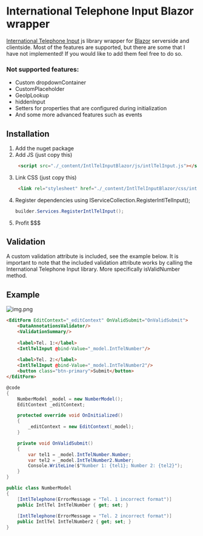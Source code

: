 # International Telephone Input Blazor wrapper
[International Telephone Input](https://github.com/jackocnr/intl-tel-input) js library wrapper for [Blazor](https://dotnet.microsoft.com/apps/aspnet/web-apps/blazor) serverside and clientside. Most of the features are supported, but there are some that I have not implemented! If you would like to add them feel free to do so.


### Not supported features:
* Custom dropdownContainer
* CustomPlaceholder
* GeoIpLookup
* hiddenInput
* Setters for properties that are configured during initialization
* And some more advanced features such as events


## Installation
1. Add the nuget package
1. Add JS (just copy this)
   ```html
    <script src="./_content/IntlTelInputBlazor/js/intlTelInput.js"></script>
   ```
1. Link CSS (just copy this)
   ```html
    <link rel="stylesheet" href="./_content/IntlTelInputBlazor/css/intlTelInput.css">
    ```
1. Register dependencies using IServiceCollection.RegisterIntlTelInput();
   ```c#
   builder.Services.RegisterIntlTelInput();
   ```
1. Profit $$$

## Validation
A custom validation attribute is included, see the example below. It is important to note that the included validation attribute works by calling the International Telephone Input library. More specifically isValidNumber method.

## Example
![img.png](img.png)

```html
<EditForm EditContext="_editContext" OnValidSubmit="OnValidSubmit">
    <DataAnnotationsValidator/>
    <ValidationSummary/>
    
    <label>Tel. 1:</label>
    <IntlTelInput @bind-Value="_model.IntTelNumber"/>
    
    <label>Tel. 2:</label>
    <IntlTelInput @bind-Value="_model.IntTelNumber2"/>
    <button class="btn-primary">Submit</button>
</EditForm>
```
```c#
@code
{
    NumberModel _model = new NumberModel();
    EditContext _editContext;

    protected override void OnInitialized()
    {
        _editContext = new EditContext(_model);
    }

    private void OnValidSubmit()
    {
        var tel1 = _model.IntTelNumber.Number;
        var tel2 = _model.IntTelNumber2.Number;
        Console.WriteLine($"Number 1: {tel1}; Number 2: {tel2}");
    }
}

public class NumberModel
{
    [IntlTelephone(ErrorMessage = "Tel. 1 incorrect format")]
    public IntlTel IntTelNumber { get; set; }
   
    [IntlTelephone(ErrorMessage = "Tel. 2 incorrect format")]
    public IntlTel IntTelNumber2 { get; set; }
}
```
